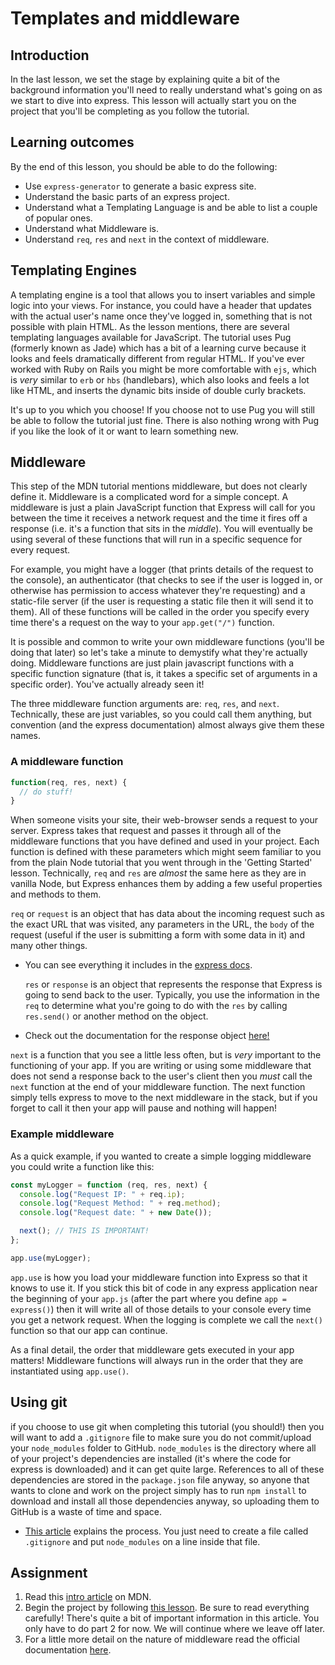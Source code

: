 # Templates and middleware

## Introduction

In the last lesson, we set the stage by explaining quite a bit of the background information you'll need to really understand what's going on as we start to dive into express. This lesson will actually start you on the project that you'll be completing as you follow the tutorial.

## Learning outcomes

By the end of this lesson, you should be able to do the following:

- Use `express-generator` to generate a basic express site.
- Understand the basic parts of an express project.
- Understand what a Templating Language is and be able to list a couple of popular ones.
- Understand what Middleware is.
- Understand `req`, `res` and `next` in the context of middleware.

## Templating Engines

A templating engine is a tool that allows you to insert variables and simple logic into your views. For instance, you could have a header that updates with the actual user's name once they've logged in, something that is not possible with plain HTML. As the lesson mentions, there are several templating languages available for JavaScript. The tutorial uses Pug \(formerly known as Jade\) which has a bit of a learning curve because it looks and feels dramatically different from regular HTML. If you've ever worked with Ruby on Rails you might be more comfortable with `ejs`, which is _very_ similar to `erb` or `hbs` \(handlebars\), which also looks and feels a lot like HTML, and inserts the dynamic bits inside of double curly brackets.

It's up to you which you choose! If you choose not to use Pug you will still be able to follow the tutorial just fine. There is also nothing wrong with Pug if you like the look of it or want to learn something new.

## Middleware

This step of the MDN tutorial mentions middleware, but does not clearly define it. Middleware is a complicated word for a simple concept. A middleware is just a plain JavaScript function that Express will call for you between the time it receives a network request and the time it fires off a response \(i.e. it's a function that sits in the _middle_\). You will eventually be using several of these functions that will run in a specific sequence for every request.

For example, you might have a logger \(that prints details of the request to the console\), an authenticator \(that checks to see if the user is logged in, or otherwise has permission to access whatever they're requesting\) and a static-file server \(if the user is requesting a static file then it will send it to them\). All of these functions will be called in the order you specify every time there's a request on the way to your `app.get("/")` function.

It is possible and common to write your own middleware functions \(you'll be doing that later\) so let's take a minute to demystify what they're actually doing. Middleware functions are just plain javascript functions with a specific function signature \(that is, it takes a specific set of arguments in a specific order\). You've actually already seen it!

The three middleware function arguments are: `req`, `res`, and `next`. Technically, these are just variables, so you could call them anything, but convention \(and the express documentation\) almost always give them these names.

### **A middleware function**

```javascript
function(req, res, next) {
  // do stuff!
}
```

When someone visits your site, their web-browser sends a request to your server. Express takes that request and passes it through all of the middleware functions that you have defined and used in your project. Each function is defined with these parameters which might seem familiar to you from the plain Node tutorial that you went through in the 'Getting Started' lesson. Technically, `req` and `res` are _almost_ the same here as they are in vanilla Node, but Express enhances them by adding a few useful properties and methods to them.

`req` or `request` is an object that has data about the incoming request such as the exact URL that was visited, any parameters in the URL, the `body` of the request \(useful if the user is submitting a form with some data in it\) and many other things.

- You can see everything it includes in the [express docs](https://expressjs.com/en/4x/api.html#req).

  `res` or `response` is an object that represents the response that Express is going to send back to the user. Typically, you use the information in the `req` to determine what you're going to do with the `res` by calling `res.send()` or another method on the object.

- Check out the documentation for the response object [here!](https://expressjs.com/en/4x/api.html#res)

`next` is a function that you see a little less often, but is _very_ important to the functioning of your app. If you are writing or using some middleware that does not send a response back to the user's client then you _must_ call the `next` function at the end of your middleware function. The next function simply tells express to move to the next middleware in the stack, but if you forget to call it then your app will pause and nothing will happen!

### **Example middleware**

As a quick example, if you wanted to create a simple logging middleware you could write a function like this:

```javascript
const myLogger = function (req, res, next) {
  console.log("Request IP: " + req.ip);
  console.log("Request Method: " + req.method);
  console.log("Request date: " + new Date());

  next(); // THIS IS IMPORTANT!
};

app.use(myLogger);
```

`app.use` is how you load your middleware function into Express so that it knows to use it. If you stick this bit of code in any express application near the beginning of your `app.js` \(after the part where you define `app = express()`\) then it will write all of those details to your console every time you get a network request. When the logging is complete we call the `next()` function so that our app can continue.

As a final detail, the order that middleware gets executed in your app matters! Middleware functions will always run in the order that they are instantiated using `app.use()`.

## Using git

if you choose to use git when completing this tutorial \(you should!\) then you will want to add a `.gitignore` file to make sure you do not commit/upload your `node_modules` folder to GitHub. `node_modules` is the directory where all of your project's dependencies are installed \(it's where the code for express is downloaded\) and it can get quite large. References to all of these dependencies are stored in the `package.json` file anyway, so anyone that wants to clone and work on the project simply has to run `npm install` to download and install all those dependencies anyway, so uploading them to GitHub is a waste of time and space.

- [This article](https://www.atlassian.com/git/tutorials/saving-changes/gitignore) explains the process. You just need to create a file called `.gitignore` and put `node_modules` on a line inside that file.

## Assignment

1. Read this [intro article](https://developer.mozilla.org/en-US/docs/Learn/Server-side/Express_Nodejs/Tutorial_local_library_website) on MDN.
2. Begin the project by following [this lesson](https://developer.mozilla.org/en-US/docs/Learn/Server-side/Express_Nodejs/skeleton_website). Be sure to read everything carefully! There's quite a bit of important information in this article. You only have to do part 2 for now. We will continue where we leave off later.
3. For a little more detail on the nature of middleware read the official documentation [here](http://expressjs.com/en/guide/using-middleware.html).
